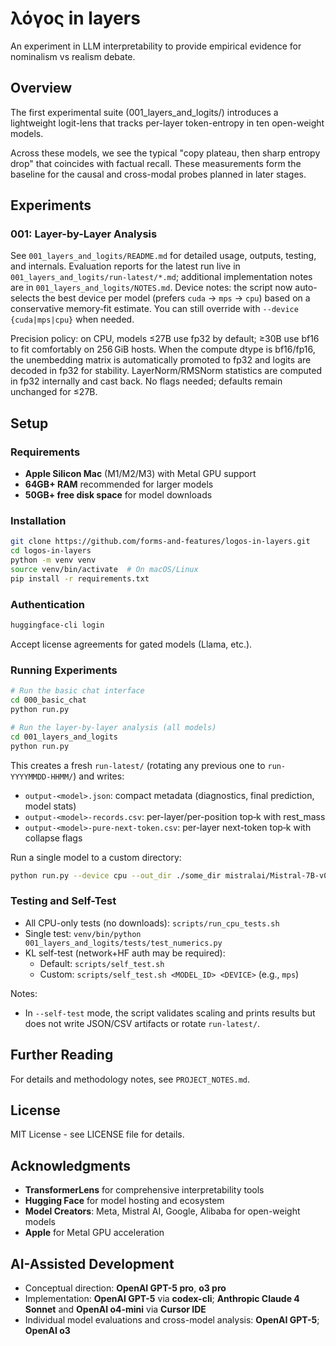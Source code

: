# λόγος in layers

An experiment in LLM interpretability to provide empirical evidence for nominalism vs realism debate.

## Overview

The first experimental suite (001_layers_and_logits/) introduces a lightweight logit-lens that tracks per-layer token-entropy in ten open-weight models.

Across these models, we see the typical "copy plateau, then sharp entropy drop" that coincides with factual recall. These measurements form the baseline for the causal and cross-modal probes planned in later stages.

## Experiments

### 001: Layer-by-Layer Analysis

See `001_layers_and_logits/README.md` for detailed usage, outputs, testing, and internals. Evaluation reports for the latest run live in `001_layers_and_logits/run-latest/*.md`; additional implementation notes are in `001_layers_and_logits/NOTES.md`.
Device notes: the script now auto-selects the best device per model (prefers `cuda` → `mps` → `cpu`) based on a conservative memory‑fit estimate. You can still override with `--device {cuda|mps|cpu}` when needed.

Precision policy: on CPU, models ≤27B use fp32 by default; ≥30B use bf16 to fit comfortably on 256 GiB hosts. When the compute dtype is bf16/fp16, the unembedding matrix is automatically promoted to fp32 and logits are decoded in fp32 for stability. LayerNorm/RMSNorm statistics are computed in fp32 internally and cast back. No flags needed; defaults remain unchanged for ≤27B.

## Setup

### Requirements
- **Apple Silicon Mac** (M1/M2/M3) with Metal GPU support
- **64GB+ RAM** recommended for larger models
- **50GB+ free disk space** for model downloads

### Installation

```bash
git clone https://github.com/forms-and-features/logos-in-layers.git
cd logos-in-layers
python -m venv venv
source venv/bin/activate  # On macOS/Linux
pip install -r requirements.txt
```

### Authentication

```bash
huggingface-cli login
```

Accept license agreements for gated models (Llama, etc.).

### Running Experiments

```bash
# Run the basic chat interface
cd 000_basic_chat
python run.py

# Run the layer-by-layer analysis (all models)
cd 001_layers_and_logits
python run.py
```

This creates a fresh `run-latest/` (rotating any previous one to `run-YYYYMMDD-HHMM/`) and writes:

- `output-<model>.json`: compact metadata (diagnostics, final prediction, model stats)
- `output-<model>-records.csv`: per-layer/per-position top‑k with rest_mass
- `output-<model>-pure-next-token.csv`: per-layer next-token top‑k with collapse flags

Run a single model to a custom directory:

```bash
python run.py --device cpu --out_dir ./some_dir mistralai/Mistral-7B-v0.1
```

### Testing and Self-Test

- All CPU-only tests (no downloads): `scripts/run_cpu_tests.sh`
- Single test: `venv/bin/python 001_layers_and_logits/tests/test_numerics.py`
- KL self-test (network+HF auth may be required):
  - Default: `scripts/self_test.sh`
  - Custom: `scripts/self_test.sh <MODEL_ID> <DEVICE>` (e.g., `mps`)

Notes:
- In `--self-test` mode, the script validates scaling and prints results but does not write JSON/CSV artifacts or rotate `run-latest/`.

## Further Reading

For details and methodology notes, see `PROJECT_NOTES.md`. 

## License

MIT License - see LICENSE file for details.

## Acknowledgments

- **TransformerLens** for comprehensive interpretability tools
- **Hugging Face** for model hosting and ecosystem
- **Model Creators**: Meta, Mistral AI, Google, Alibaba for open-weight models
- **Apple** for Metal GPU acceleration

## AI-Assisted Development
- Conceptual direction: **OpenAI GPT-5 pro**, **o3 pro**
- Implementation: **OpenAI GPT-5** via **codex-cli**; **Anthropic Claude 4 Sonnet** and **OpenAI o4-mini** via **Cursor IDE**
- Individual model evaluations and cross-model analysis: **OpenAI GPT-5**; **OpenAI o3**
